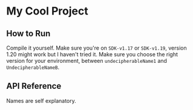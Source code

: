 # My Cool Project

## How to Run

Compile it yourself. Make sure you're on `SDK-v1.17` or `SDK-v1.19`, version 1.20 might work but I haven't tried it. Make sure you choose the right version for your environment, between `undecipherableName1` and `UndecipherableNameB`.

## API Reference

Names are self explanatory. 
